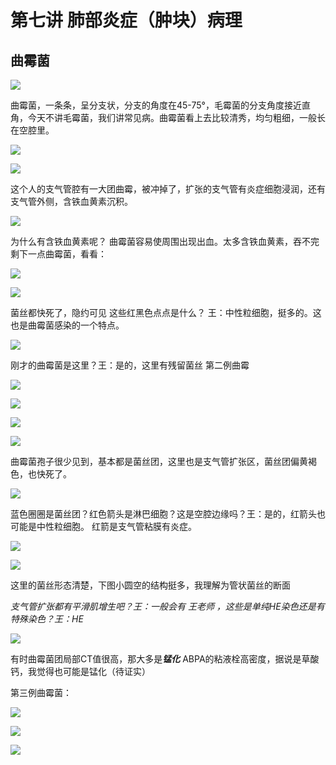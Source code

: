 # 第七讲 肺部炎症（肿块）病理
## 曲霉菌

![](./_image/0c96b6eae49a4a3f30e962d7b35518d.jpg)

曲霉菌，一条条，呈分支状，分支的角度在45-75°，毛霉菌的分支角度接近直角，今天不讲毛霉菌，我们讲常见病。曲霉菌看上去比较清秀，均匀粗细，一般长在空腔里。

![](./_image/28c8df17ae22cc6a1565301b87f7bd7.jpg)

![](./_image/7067a89969abbbf0835bd2ddb3052f0.jpg)

这个人的支气管腔有一大团曲霉，被冲掉了，扩张的支气管有炎症细胞浸润，还有支气管外侧，含铁血黄素沉积。

![](./_image/ffedc7574b6e5753b42dcc7997ddf55.jpg)

为什么有含铁血黄素呢？
曲霉菌容易使周围出现出血。太多含铁血黄素，吞不完
剩下一点曲霉菌，看看：

![](./_image/aee19ced16a02a752e7ae8ec553d8e5.jpg)

![](./_image/fab16e35d9e956a93740a8a056ea425.jpg)

菌丝都快死了，隐约可见
这些红黑色点点是什么？
王：中性粒细胞，挺多的。这也是曲霉菌感染的一个特点。

![](./_image/dc923e3304681e621e824f36c264a5f.jpg)

刚才的曲霉菌是这里？王：是的，这里有残留菌丝
第二例曲霉

![](./_image/f9b5c09a54693863971b12d109820e8.jpg)

![](./_image/9bc17483e770c0718ce78dc8ccb084a.jpg)

![](./_image/c43ac5363b2aa71497d797815b9149c.jpg)

![](./_image/2c97a7caa8e7a0da1f952d87e4d63d0.jpg)

曲霉菌孢子很少见到，基本都是菌丝团，这里也是支气管扩张区，菌丝团偏黄褐色，也快死了。


![](./_image/72ed1875490cb2a60b12467a2490bba.jpg)

蓝色圈圈是菌丝团？红色箭头是淋巴细胞？这是空腔边缘吗？王：是的，红箭头也可能是中性粒细胞。
红箭是支气管粘膜有炎症。

![](./_image/8b0bea7c9fc7baf8dc13d12da298397.jpg)


![](./_image/fb01e91e67f84d6b72fc62e19990f30.jpg)

这里的菌丝形态清楚，下图小圆空的结构挺多，我理解为管状菌丝的断面

*支气管扩张都有平滑肌增生吧？王：一般会有*
*王老师 ，这些是单纯HE染色还是有特殊染色？王：HE*

![](./_image/dcb7aeabb0c4a027eae967c5e342325.jpg)

有时曲霉菌团局部CT值很高，那大多是***锰化***
ABPA的粘液栓高密度，据说是草酸钙，我觉得也可能是锰化（待证实）

第三例曲霉菌：

![](./_image/cc79739f747755606cdf58a5039ef8c.jpg)

![](./_image/4b65c31b70bfaf609038f5c46dd6561.jpg)

![](./_image/0ec1cc4ad7e152f4fb1c18b657bfb37.jpg)






